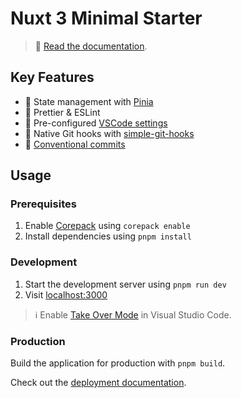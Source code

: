 # Nuxt 3 Minimal Starter

> 📖 [Read the documentation](https://nuxt.com).

## Key Features

- 🍍 State management with [Pinia](https://pinia.esm.dev)
- 📐 Prettier & ESLint
- 🔢 Pre-configured [VSCode settings](./.vscode/settings.json)
- 🐶 Native Git hooks with [simple-git-hooks](https://github.com/toplenboren/simple-git-hooks)
- 🚓 [Conventional commits](./.github/commit-convention.md)

## Usage

### Prerequisites

1. Enable [Corepack](https://github.com/nodejs/corepack) using `corepack enable`
2. Install dependencies using `pnpm install`

### Development

1. Start the development server using `pnpm run dev`
2. Visit [localhost:3000](http://localhost:3000/)

> ℹ️ Enable [Take Over Mode](https://vuejs.org/guide/typescript/overview.html#takeover-mode) in Visual Studio Code.

### Production

Build the application for production with `pnpm build`.

Check out the [deployment documentation](https://nuxt.com/docs/getting-started/deployment).
